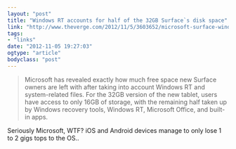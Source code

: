 ```yaml
---
layout: "post"
title: "Windows RT accounts for half of the 32GB Surface`s disk space"
link: "http://www.theverge.com/2012/11/5/3603652/microsoft-surface-windows-rt-disk-space"
tags: 
- "links"
date: "2012-11-05 19:27:03"
ogtype: "article"
bodyclass: "post"
---
```


> Microsoft has revealed exactly how much free space new Surface owners are left with after taking into account Windows RT and system-related files. For the 32GB version of the new tablet, users have access to only 16GB of storage, with the remaining half taken up by Windows recovery tools, Windows RT, Microsoft Office, and built-in apps.

Seriously Microsoft, WTF? iOS and Android devices manage to only lose 1 to 2 gigs tops to the OS..
